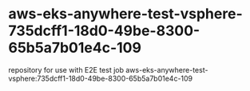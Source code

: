 # aws-eks-anywhere-test-vsphere-735dcff1-18d0-49be-8300-65b5a7b01e4c-109
repository for use with E2E test job aws-eks-anywhere-test-vsphere:735dcff1-18d0-49be-8300-65b5a7b01e4c-109
